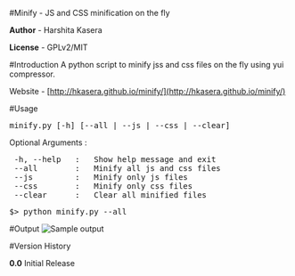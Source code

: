 #Minify - JS and CSS minification on the fly

__Author__  - Harshita Kasera

__License__ - GPLv2/MIT


#Introduction
A python script to minify jss and css files on the fly using yui compressor.

Website - [http://hkasera.github.io/minify/](http://hkasera.github.io/minify/)

#Usage
<pre>minify.py [-h] [--all | --js | --css | --clear]</pre>

Optional Arguments :
<pre>
 -h, --help   :   Show help message and exit
 --all        :   Minify all js and css files
 --js         :   Minify only js files
 --css        :   Minify only css files
 --clear      :   Clear all minified files
</pre>

<pre>$> python minify.py --all</pre>

#Output 
![Sample output](https://raw.github.com/hkasera/minify/master/help/Output.png "Sample Output")

#Version History

__0.0__
Initial Release
